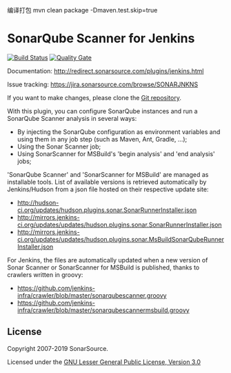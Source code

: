 编译打包
mvn clean package -Dmaven.test.skip=true

SonarQube Scanner for Jenkins
=============================

[![Build Status](https://travis-ci.org/SonarSource/sonar-scanner-jenkins.svg?branch=master)](https://travis-ci.org/SonarSource/sonar-scanner-jenkins) [![Quality Gate](https://next.sonarqube.com/sonarqube/api/project_badges/measure?project=org.jenkins-ci.plugins%3Asonar&metric=alert_status)](https://next.sonarqube.com/sonarqube/dashboard?id=org.jenkins-ci.plugins%3Asonar)

Documentation: http://redirect.sonarsource.com/plugins/jenkins.html

Issue tracking: https://jira.sonarsource.com/browse/SONARJNKNS

If you want to make changes, please clone the [Git repository](https://github.com/SonarSource/sonar-scanner-jenkins).

With this plugin, you can configure SonarQube instances and run a SonarQube Scanner analysis in several ways:
* By injecting the SonarQube configuration as environment variables and using them in any job step (such as Maven, Ant, Gradle, ...);
* Using the Sonar Scanner job;
* Using SonarScanner for MSBuild's 'begin analysis' and 'end analysis' jobs;


'SonarQube Scanner' and 'SonarScanner for MSBuild' are managed as installable tools. List of available versions is retrieved
automatically by Jenkins/Hudson from a json file hosted on their respective update site:
* http://hudson-ci.org/updates/hudson.plugins.sonar.SonarRunnerInstaller.json
* http://mirrors.jenkins-ci.org/updates/updates/hudson.plugins.sonar.SonarRunnerInstaller.json
* http://mirrors.jenkins-ci.org/updates/updates/hudson.plugins.sonar.MsBuildSonarQubeRunnerInstaller.json

For Jenkins, the files are automatically updated when a new version of Sonar Scanner or SonarScanner for MSBuild is published,
thanks to crawlers written in groovy:
* https://github.com/jenkins-infra/crawler/blob/master/sonarqubescanner.groovy
* https://github.com/jenkins-infra/crawler/blob/master/sonarqubescannermsbuild.groovy

License
-------

Copyright 2007-2019 SonarSource.

Licensed under the [GNU Lesser General Public License, Version 3.0](http://www.gnu.org/licenses/lgpl.txt)
